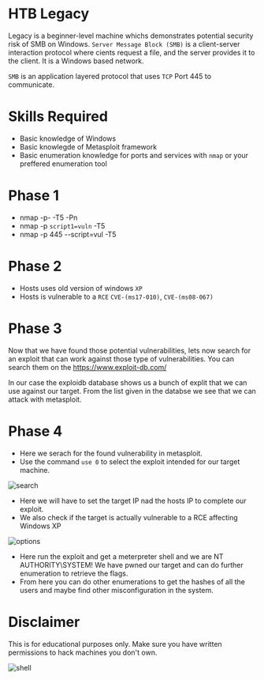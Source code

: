 # HTB Legacy


Legacy is a beginner-level machine whichs demonstrates potential security risk of SMB on Windows.
``Server Message Block (SMB)`` is a client-server interaction protocol where cients request a file, and the server provides it to the client. It is a Windows based network.

```SMB``` is an application layered protocol that uses ```TCP``` Port 445 to communicate.


# Skills Required
 * Basic knowledge of Windows
 * Basic knowlegde of Metasploit framework
 * Basic enumeration knowledge for ports and services with ```nmap``` or your preffered enumeration tool
 
# Phase 1 

* nmap -p- -T5 -Pn <IP>
* nmap -p <discovered port> ```script1=vuln``` -T5 <IP>
* nmap -p 445 --script=vul -T5 <IP>

# Phase 2 

* Hosts uses old version of windows ```XP```
* Hosts is vulnerable to a ```RCE``` ```CVE-(ms17-010)```, ```CVE-(ms08-067)```


# Phase 3 

Now that we have found those potential vulnerabilities, lets now search for an exploit that can work against those type of vulnerabilities. You can search them on the https://www.exploit-db.com/

In our case the exploidb database shows us a bunch of explit that we can use against our target. From the list given in the databse we see that we can attack with metasploit.


# Phase 4

* Here we serach for the found vulnerability in metasploit.
* Use the command ```use 0``` to select the exploit intended for our target machine.

![search](https://user-images.githubusercontent.com/61636217/184237225-632223dd-6845-4d68-a3c0-a355b55399f1.png)

* Here we will have to set the target IP nad the hosts IP to complete our exploit.
* We also check if the target is actually vulnerable to a RCE affecting Windows XP

![options](https://user-images.githubusercontent.com/61636217/184237651-8444026e-dfcc-4e34-812b-07b4f1e71da6.png)

* Here run the exploit and get a meterpreter shell and we are NT AUTHORITY\SYSTEM! We have pwned our target and can do further enumeration to retrieve the flags.
* From here you can do other enumerations to get the hashes of all the users and maybe find other misconfiguration in the system.

# Disclaimer

This is for educational purposes only. Make sure you have written permissions to hack machines you don't own.






![shell](https://user-images.githubusercontent.com/61636217/184238127-bba2fe98-ce95-421c-b936-76b0dd299de3.png)
